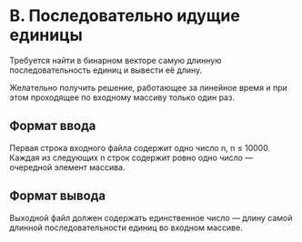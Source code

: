 # B. Последовательно идущие единицы


Требуется найти в бинарном векторе самую длинную последовательность единиц и вывести её длину.

Желательно получить решение, работающее за линейное время и при этом проходящее по входному массиву только один раз.
## Формат ввода

Первая строка входного файла содержит одно число n, n ≤ 10000. Каждая из следующих n строк содержит ровно одно число — очередной элемент массива.

## Формат вывода

Выходной файл должен содержать единственное число — длину самой длинной последовательности единиц во входном массиве.